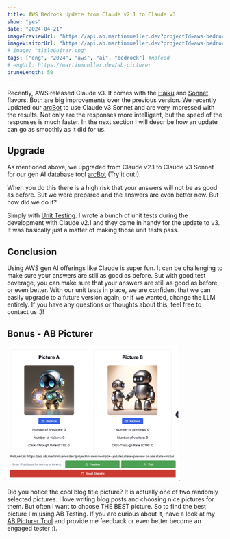 ```yaml
---
title: AWS Bedrock Update from Claude v2.1 to Claude v3
show: "yes"
date: "2024-04-21"
imagePreviewUrl: "https://api.ab.martinmueller.dev?projectId=aws-bedrock-update&state=preview"
imageVisitorUrl: "https://api.ab.martinmueller.dev?projectId=aws-bedrock-update&state=visitor"
# image: "titleGuitar.png"
tags: ["eng", "2024", "aws", "ai", "bedrock"] #nofeed
# engUrl: https://martinmueller.dev/ab-picturer
pruneLength: 50
---
```


Recently, AWS released Claude v3. It comes with the [Haiku](https://aws.amazon.com/about-aws/whats-new/2024/03/anthropics-claude-3-haiku-model-amazon-bedrock/) and [Sonnet](https://aws.amazon.com/about-aws/whats-new/2024/03/anthropics-claude-3-sonnet-model-amazon-bedrock/) flavors. Both are big improvements over the previous version. We recently updated our [arcBot](https://martinmueller.dev/arcbot-eng) to use Claude v3 Sonnet and are very impressed with the results. Not only are the responses more intelligent, but the speed of the responses is much faster. In the next section I will describe how an update can go as smoothly as it did for us.

## Upgrade

As mentioned above, we upgraded from Claude v2.1 to Claude v3 Sonnet for our gen AI database tool [arcBot](https://martinmueller.dev/arcbot-eng) (Try it out!).

When you do this there is a high risk that your answers will not be as good as before. But we were prepared and the answers are even better now. But how did we do it?

Simply with [Unit Testing](https://martinmueller.dev/aws-bedrock-unit-testing). I wrote a bunch of unit tests during the development with Claude v2.1 and they came in handy for the update to v3. It was basically just a matter of making those unit tests pass.

## Conclusion

Using AWS gen AI offerings like Claude is super fun. It can be challenging to make sure your answers are still as good as before. But with good test coverage, you can make sure that your answers are still as good as before, or even better. With our unit tests in place, we are confident that we can easily upgrade to a future version again, or if we wanted, change the LLM entirely. If you have any questions or thoughts about this, feel free to contact us :)!

## Bonus - AB Picturer

<img src="https://github.com/mmuller88/mmblog/raw/master/content/aws-bedrock-update/ab-picturer.png" alt="drawing" width="400"/>.

Did you notice the cool blog title picture? It is actually one of two randomly selected pictures. I love writing blog posts and choosing nice pictures for them. But often I want to choose THE BEST picture. So to find the best picture I'm using AB Testing. If you are curious about it, have a look at my [AB Picturer Tool](https://martinmueller.dev/ab-picturer) and provide me feedback or even better become an engaged tester :).
